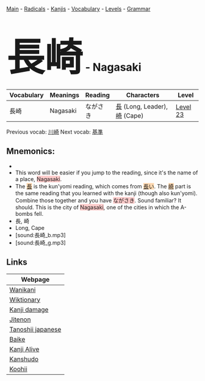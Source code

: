 <style> bigfont {font-size: 100px}</style>
[Main](../README.md) -
[Radicals](../radicals.md) -
[Kanjis](../kanjis.md) -
[Vocabulary](../vocabulary.md) -
[Levels](../levels.md) -
[Grammar](../grammar.md)
# <bigfont> 長崎</bigfont> - Nagasaki 

| Vocabulary | Meanings | Reading | Characters | Level |
| --- | --- | --- | --- | --- |
| 長崎 | Nagasaki | ながさき |  [長](../kanjis/長.md) (Long, Leader), [崎](../kanjis/崎.md) (Cape) | [Level 23](../levels/wk_level23.md) |

Previous vocab: [川崎](川崎.md) Next vocab: [基準](基準.md) 

## Mnemonics:

* 
* This word will be easier if you jump to the reading, since it's the name of a place, <span style="background-color:#ffcccb"> Nagasaki</span>.
* The <span style="background-color:#fed8b1"> [長](https://jisho.org/search/長)</span> is the kun'yomi reading, which comes from <span style="background-color:#fed8b1"> [長](https://jisho.org/search/長)い</span>. The <span style="background-color:#fed8b1"> [崎](https://jisho.org/search/崎)</span> part is the same reading that you learned with the kanji (though also kun'yomi). Combine those together and you have <span style="background-color:#ffcccb"> ながさき</span>. Sound familiar? It should. This is the city of <span style="background-color:#ffcccb"> Nagasaki</span>, one of the cities in which the A-bombs fell.
* 長, 崎
* Long, Cape
* [sound:長崎_b.mp3]
* [sound:長崎_g.mp3]


## Links 

| Webpage |
| --- |
| [Wanikani          ](https://www.wanikani.com/kanji/長崎) |
| [Wiktionary        ](https://en.wiktionary.org/wiki/長崎) |
| [Kanji damage      ](http://www.kanjidamage.com/kanji/search?utf8=✓&q=長崎) |
| [Jitenon           ](https://jitenon.com/kanji/長崎) |
| [Tanoshii japanese ](https://www.tanoshiijapanese.com/dictionary/kanji.cfm?k=長崎) |
| [Baike             ](https://baike.baidu.com/item/長崎) |
| [Kanji Alive       ](https://app.kanjialive.com/長崎) |
| [Kanshudo          ](https://www.kanshudo.com/searchmn?q=長崎) |
| [Koohii            ](https://kanji.koohii.com/study/kanji/長崎) |
